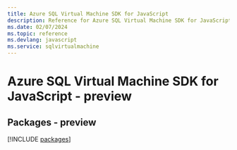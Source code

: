 ```yaml
---
title: Azure SQL Virtual Machine SDK for JavaScript
description: Reference for Azure SQL Virtual Machine SDK for JavaScript
ms.date: 02/07/2024
ms.topic: reference
ms.devlang: javascript
ms.service: sqlvirtualmachine
---
```

# Azure SQL Virtual Machine SDK for JavaScript - preview
## Packages - preview
[!INCLUDE [packages](sql-virtual-machine-index.md)]